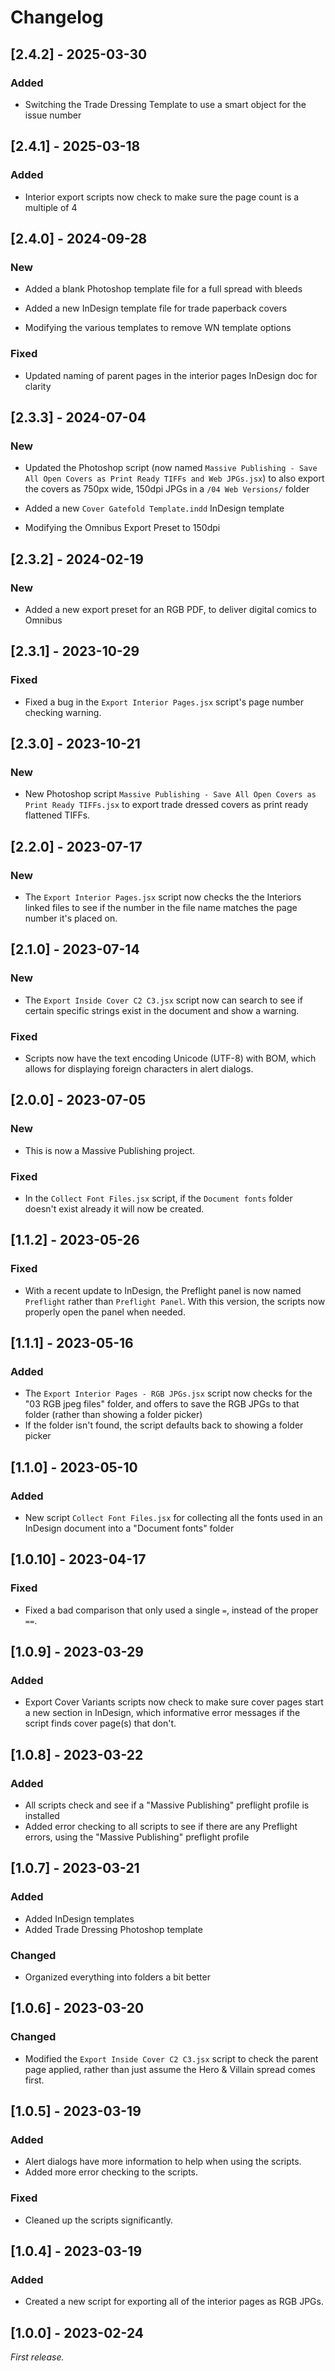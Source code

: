 # Changelog

## [2.4.2] - 2025-03-30

### Added

- Switching the Trade Dressing Template to use a smart object for the issue number

## [2.4.1] - 2025-03-18

### Added

- Interior export scripts now check to make sure the page count is a multiple of 4


## [2.4.0] - 2024-09-28

### New

- Added a blank Photoshop template file for a full spread with bleeds

- Added a new InDesign template file for trade paperback covers

- Modifying the various templates to remove WN template options

### Fixed

- Updated naming of parent pages in the interior pages InDesign doc for clarity

## [2.3.3] - 2024-07-04

### New

- Updated the Photoshop script (now named `Massive Publishing - Save All Open Covers as Print Ready TIFFs and Web JPGs.jsx`) to also export the covers as 750px wide, 150dpi JPGs in a `/04 Web Versions/` folder

- Added a new `Cover Gatefold Template.indd` InDesign template

- Modifying the Omnibus Export Preset to 150dpi

## [2.3.2] - 2024-02-19

### New

- Added a new export preset for an RGB PDF, to deliver digital comics to Omnibus

## [2.3.1] - 2023-10-29

### Fixed

- Fixed a bug in the `Export Interior Pages.jsx` script's page number checking warning.

## [2.3.0] - 2023-10-21

### New

- New Photoshop script `Massive Publishing - Save All Open Covers as Print Ready TIFFs.jsx` to export trade dressed covers as print ready flattened TIFFs.

## [2.2.0] - 2023-07-17

### New

- The `Export Interior Pages.jsx` script now checks the the Interiors linked files to see if the number in the file name matches the page number it's placed on.

## [2.1.0] - 2023-07-14

### New

- The `Export Inside Cover C2 C3.jsx` script now can search to see if certain specific strings exist in the document and show a warning.

### Fixed

- Scripts now have the text encoding Unicode (UTF-8) with BOM, which allows for displaying foreign characters in alert dialogs.

## [2.0.0] - 2023-07-05

### New

- This is now a Massive Publishing project.

### Fixed

- In the `Collect Font Files.jsx` script, if the `Document fonts` folder doesn't exist already it will now be created.

## [1.1.2] - 2023-05-26

### Fixed

- With a recent update to InDesign, the Preflight panel is now named `Preflight` rather than `Preflight Panel`. With this version, the scripts now properly open the panel when needed.

## [1.1.1] - 2023-05-16

### Added

- The `Export Interior Pages - RGB JPGs.jsx` script now checks for the "03 RGB jpeg files" folder, and offers to save the RGB JPGs to that folder (rather than showing a folder picker)
- If the folder isn't found, the script defaults back to showing a folder picker

## [1.1.0] - 2023-05-10

### Added

- New script `Collect Font Files.jsx` for collecting all the fonts used in an InDesign document into a "Document fonts" folder

## [1.0.10] - 2023-04-17

### Fixed

- Fixed a bad comparison that only used a single `=`, instead of the proper `==`.

## [1.0.9] - 2023-03-29

### Added

- Export Cover Variants scripts now check to make sure cover pages start a new section in InDesign, which informative error messages if the script finds cover page(s) that don't.

## [1.0.8] - 2023-03-22

### Added

- All scripts check and see if a "Massive Publishing" preflight profile is installed
- Added error checking to all scripts to see if there are any Preflight errors, using the "Massive Publishing" preflight profile

## [1.0.7] - 2023-03-21

### Added

- Added InDesign templates
- Added Trade Dressing Photoshop template

### Changed

- Organized everything into folders a bit better

## [1.0.6] - 2023-03-20

### Changed

- Modified the `Export Inside Cover C2 C3.jsx` script to check the parent page applied, rather than just assume the Hero & Villain spread comes first.

## [1.0.5] - 2023-03-19

### Added

- Alert dialogs have more information to help when using the scripts.
- Added more error checking to the scripts.

### Fixed

- Cleaned up the scripts significantly.

## [1.0.4] - 2023-03-19

### Added

- Created a new script for exporting all of the interior pages as RGB JPGs.

## [1.0.0] - 2023-02-24

_First release._